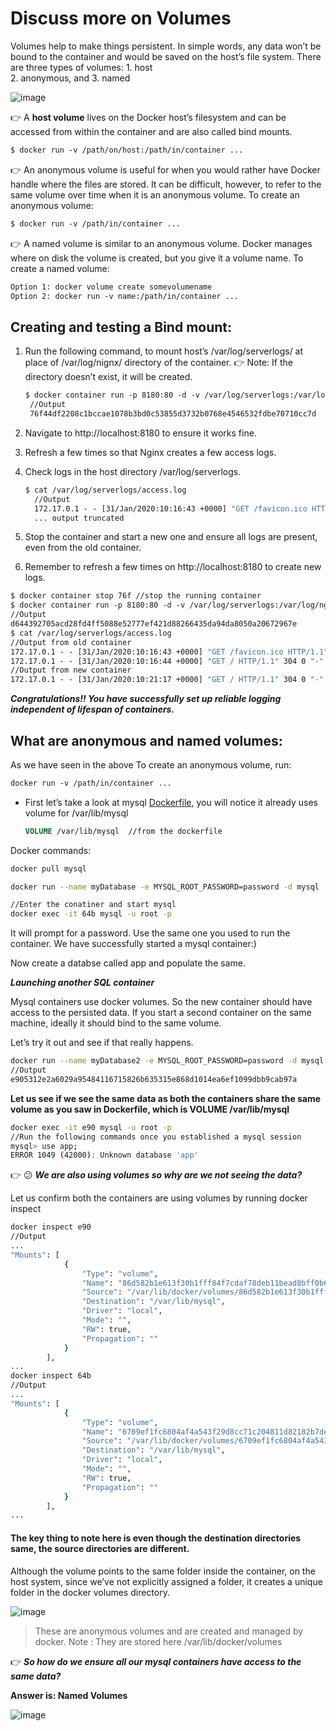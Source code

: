 # Discuss more on Volumes

Volumes help to make things persistent. In simple words, any data won’t be bound to the container and would be saved on the host’s file system.
There are three types of volumes:
          1. host          
          2. anonymous, and 
          3. named
          
     
![image](https://user-images.githubusercontent.com/33947539/149321404-c907e09f-7f17-4365-bb23-67cb57cd0379.png)

👉 A **host volume** lives on the Docker host’s filesystem and can be accessed from within the container and are also called bind mounts.

```Dockerfile
$ docker run -v /path/on/host:/path/in/container ...
```
👉 An anonymous volume is useful for when you would rather have Docker handle where the files are stored. It can be difficult, however, to refer to the same volume over time when it is an anonymous volume. 
To create an anonymous volume:

```Dockerfile
$ docker run -v /path/in/container ...
```

👉 A named volume is similar to an anonymous volume. Docker manages where on disk the volume is created, but you give it a volume name. To create a named volume:

```Dockerfile
Option 1: docker volume create somevolumename 
Option 2: docker run -v name:/path/in/container ... 
```

## Creating and testing a Bind mount:

1. Run the following command, to mount host’s /var/log/serverlogs/ at place of /var/log/nignx/ directory of the container.
   👉 Note: If the directory doesn’t exist, it will be created.
   
   ```dockerfile
   $ docker container run -p 8180:80 -d -v /var/log/serverlogs:/var/log/nginx nginx
    //Output
    76f44df2208c1bccae1078b3bd0c53855d3732b0768e4546532fdbe70710cc7d
   ```
2. Navigate to http://localhost:8180 to ensure it works fine.
3. Refresh a few times so that Nginx creates a few access logs.
4. Check logs in the host directory /var/log/serverlogs.
   ```Dockerfile
   $ cat /var/log/serverlogs/access.log
     //Output
     172.17.0.1 - - [31/Jan/2020:10:16:43 +0000] "GET /favicon.ico HTTP/1.1" 404 555 "http://localhost:8180/" "Mozilla/5.0 (X11; Linux x86_64) AppleWebKit/537.36 (KHTML, like Gecko) Chrome/79.0.3945.130 Safari/537.36" "-"
     ... output truncated
   ```
5. Stop the container and start a new one and ensure all logs are present, even from the old container.
6. Remember to refresh a few times on http://localhost:8180 to create new logs.

```Dockerfile
$ docker container stop 76f //stop the running container
$ docker container run -p 8180:80 -d -v /var/log/serverlogs:/var/log/nginx nginx // start a new container
//Output
d644392705acd28fd4ff5088e52777ef421d88266435da94da8050a20672967e
$ cat /var/log/serverlogs/access.log
//Output from old container
172.17.0.1 - - [31/Jan/2020:10:16:43 +0000] "GET /favicon.ico HTTP/1.1" 404 555 "http://localhost:8180/" "Mozilla/5.0 (X11; Linux x86_64) AppleWebKit/537.36 (KHTML, like Gecko) Chrome/79.0.3945.130 Safari/537.36" "-"
172.17.0.1 - - [31/Jan/2020:10:16:44 +0000] "GET / HTTP/1.1" 304 0 "-" "Mozilla/5.0 (X11; Linux x86_64) AppleWebKit/537.36 (KHTML, like Gecko) Chrome/79.0.3945.130 Safari/537.36" "-"
//Output from new container
172.17.0.1 - - [31/Jan/2020:10:21:17 +0000] "GET / HTTP/1.1" 304 0 "-" "Mozilla/5.0 (X11; Linux x86_64) AppleWebKit/537.36 (KHTML, like Gecko) Chrome/79.0.3945.130 Safari/537.36" "-"
```

***Congratulations!! You have successfully set up reliable logging independent of lifespan of containers.***

## What are anonymous and named volumes:
As we have seen in the above To create an anonymous volume, run:

```Dockerfile
docker run -v /path/in/container ...
```
- First let’s take a look at mysql [Dockerfile](https://github.com/docker-library/mysql/blob/3dfa7a3c038f342b9dec09fa85247bef69ae2349/8.0/Dockerfile), you will notice it already   uses volume for /var/lib/mysql
  
  ```Dockerfile
  VOLUME /var/lib/mysql  //from the dockerfile
  ```
Docker commands:

```bash
docker pull mysql

docker run --name myDatabase -e MYSQL_ROOT_PASSWORD=password -d mysql

//Enter the conatiner and start mysql
docker exec -it 64b mysql -u root -p
```
It will prompt for a password. Use the same one you used to run the container.
We have successfully started a mysql container:)

Now create a databse called app and populate the same.

***Launching another SQL container***

Mysql containers use docker volumes. So the new container should have access to the persisted data.
If you start a second container on the same machine, ideally it should bind to the same volume.

Let’s try it out and see if that really happens.

```bash
docker run --name myDatabase2 -e MYSQL_ROOT_PASSWORD=password -d mysql
//Output
e905312e2a6029a95484116715826b635315e868d1014ea6ef1099dbb9cab97a
```

**Let us see if we see the same data as both the containers share the same volume as you saw in Dockerfile, which is VOLUME /var/lib/mysql**

```bash
docker exec -it e90 mysql -u root -p
//Run the following commands once you established a mysql session
mysql> use app;
ERROR 1049 (42000): Unknown database 'app'

```
👉 😕 ***We are also using volumes so why are we not seeing the data?***

Let us confirm both the containers are using volumes by running docker inspect <container-id>
          
```bash
docker inspect e90
//Output
...
"Mounts": [
            {
                "Type": "volume",
                "Name": "86d582b1e613f30b1fff84f7cdaf78deb11bead8bff0b684d65fd2c46c56d00f",
                "Source": "/var/lib/docker/volumes/86d582b1e613f30b1fff84f7cdaf78deb11bead8bff0b684d65fd2c46c56d00f/_data",
                "Destination": "/var/lib/mysql",
                "Driver": "local",
                "Mode": "",
                "RW": true,
                "Propagation": ""
            }
        ],
...
docker inspect 64b
//Output
...
"Mounts": [
            {
                "Type": "volume",
                "Name": "6709ef1fc6804af4a543f29d8cc71c204811d82182b7de0ace2a742be186fbe3",
                "Source": "/var/lib/docker/volumes/6709ef1fc6804af4a543f29d8cc71c204811d82182b7de0ace2a742be186fbe3/_data",
                "Destination": "/var/lib/mysql",
                "Driver": "local",
                "Mode": "",
                "RW": true,
                "Propagation": ""
            }
        ],
...

```
          
#### The key thing to note here is even though the destination directories same, the source directories are different.

Although the volume points to the same folder inside the container, on the host system, since we’ve not explicitly assigned a folder, it creates a unique folder in the docker volumes directory.

![image](https://user-images.githubusercontent.com/33947539/149334226-41bf1bb8-3e99-412f-bee4-335b38706ee4.png)

>These are anonymous volumes and are created and managed by docker.
>Note : They are stored here /var/lib/docker/volumes

👉 ***So how do we ensure all our mysql containers have access to the same data?***
          
**Answer is: Named Volumes**
          
![image](https://user-images.githubusercontent.com/33947539/149334441-90f49a1b-7eb0-4947-a740-9d7faa4573f8.png)














   
     





